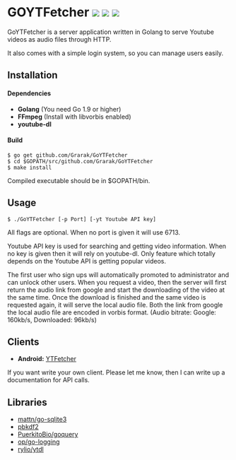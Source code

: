 # GOYTFetcher [![][travis-url]][travis-svg] [![][license-svg]][license-url] [![][report-card-svg]][report-card-url]

GoYTFetcher is a server application written in Golang to serve Youtube videos as audio files
through HTTP.

It also comes with a simple login system, so you can manage users easily.

## Installation

#### Dependencies

* **Golang** (You need Go 1.9 or higher)
* **FFmpeg** (Install with libvorbis enabled)
* **youtube-dl**

#### Build

```
$ go get github.com/Grarak/GoYTFetcher
$ cd $GOPATH/src/github.com/Grarak/GoYTFetcher
$ make install
```

Compiled executable should be in $GOPATH/bin.

## Usage

```
$ ./GoYTFetcher [-p Port] [-yt Youtube API key]
```

All flags are optional. When no port is given it will use 6713.

Youtube API key is used for searching and getting video information. When no key is given then
it will rely on youtube-dl. Only feature which totally depends on the Youtube API is getting
popular videos.

The first user who sign ups will automatically promoted to administrator and can unlock other
users. When you request a video, then the server will first return the audio link from google
and start the downloading of the video at the same time. Once the download is finished and the
same video is requested again, it will serve the local audio file. Both the link from google
the local audio file are encoded in vorbis format. (Audio bitrate: Google: 160kb/s, Downloaded: 96kb/s)

## Clients

* **Android:** [YTFetcher](https://github.com/Grarak/YTFetcher)

If you want write your own client. Please let me know, then I can write up a documentation
for API calls.

## Libraries

* [mattn/go-sqlite3](https://github.com/mattn/go-sqlite3)
* [pbkdf2](https://godoc.org/golang.org/x/crypto/pbkdf2)
* [PuerkitoBio/goquery](https://github.com/PuerkitoBio/goquery)
* [op/go-logging](https://github.com/op/go-logging)
* [rylio/ytdl](https://github.com/rylio/ytdl)

[travis-url]: https://travis-ci.org/Grarak/GoYTFetcher.svg?branch=master
[travis-svg]: https://travis-ci.org/Grarak/GoYTFetcher.svg

[license-url]: https://github.com/Grarak/GoYTFetcher/blob/master/LICENSE
[license-svg]: https://img.shields.io/badge/license-MIT-blue.svg

[report-card-url]: https://goreportcard.com/report/github.com/Grarak/GoYTFetcher
[report-card-svg]: https://goreportcard.com/badge/github.com/Grarak/GoYTFetcher
